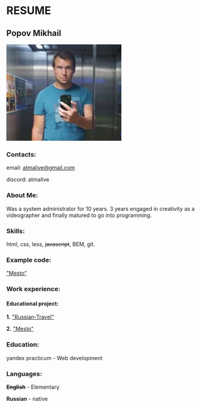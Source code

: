                                      
# RESUME
## Popov Mikhail
![iam](./image/iam.jpg)


### Contacts:
email: atmalive@gmail.com

discord: atmalive


### About Me:
Was a system administrator for 10 years.
3 years engaged in creativity as a videographer and finally matured to go into programming.


### Skills:
html, css, less, ~~javascript~~, BEM, git.


### Example code:
["Mesto"](https://github.com/atmalive/mesto)


### Work experience:
#### Educational project:
**1.** ["Russian-Travel"](https://github.com/atmalive/russian-travel)

**2.** ["Mesto"](https://github.com/atmalive/mesto)


### Education:
yandex practicum - Web development


### Languages:
~~**English**~~ - Elementary


**Russian** - native